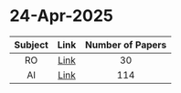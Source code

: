 # 24-Apr-2025

| Subject | Link | Number of Papers |
|:-----:|:----:|:----------------:|
| RO | [Link](https://github.com/KJaebye/EmbodiedAI-Robotics-arXiv-Daily-Reporter/tree/main/24-Apr-2025/RO) | 30 |
| AI | [Link](https://github.com/KJaebye/EmbodiedAI-Robotics-arXiv-Daily-Reporter/tree/main/24-Apr-2025/AI) | 114 |
